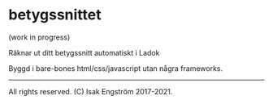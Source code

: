 # betygssnittet

(work in progress)

Räknar ut ditt betygssnitt automatiskt i Ladok

Byggd i bare-bones html/css/javascript utan några frameworks.

---

All rights reserved. (C) Isak Engström 2017-2021.

